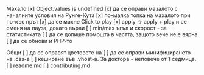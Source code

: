 Махало
[x] Object.values is undefined
[x] да се оправи мазалото с началните условия на Рунге-Кута
[x] по-малка топка на махалото при по-къс прът
[x] да се махне Click to play
[x] apply -> apply + play и се сменя на пауза, докато върви
[ ] min/max ъгъл и скорост - за статистиката
[ ] да се допише помощта в частта, защото вече не е вярна
[ ] да се обнови и РНР-то

Общи
[ ] да се оправят цветовете на <a>
[ ] да се оправи минифицирането на .css-a
[ ] кеширане във .vhost-a. За доктора - неповече от 1 седмица.
[ ] readme.md
[ ] contributing.md
